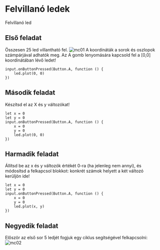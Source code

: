 # Felvillanó ledek
Felvillanó led

## Első feladat
Összesen 25 led villantható fel. ![mc01](https://user-images.githubusercontent.com/40439488/127630823-d15a95d4-222e-4435-83ed-e26d66101e9d.png) 
A koordináták a sorok és oszlopok számpárjával adhatók meg. Az A gomb lenyomására kapcsold fel a [0,0] koordinátában lévő ledet!  
```blocks
input.onButtonPressed(Button.A, function () {
    led.plot(0, 0)	
})
```

## Második feladat
Készítsd el az X és y változókat!
```blocks
let x = 0
let y = 0
input.onButtonPressed(Button.A, function () {
    x = 0
    y = 0
    led.plot(0, 0)
})
```

## Harmadik feladat
Állítsd be az x és y változók értékét 0-ra (ha jelenleg nem annyi), és módosítsd a felkapcsol blokkot: konkrét számok helyett a két változó kerüljön ide!
```blocks
let x = 0
let y = 0
input.onButtonPressed(Button.A, function () {
    x = 0
    y = 0
    led.plot(x, y)
})
```

## Negyedik feladat
Először az első sor 5 ledjét fogjuk egy ciklus segítségével felkapcsolni:  ![mc02](https://user-images.githubusercontent.com/40439488/127650720-4a190641-667a-466c-ba75-d4f3a6b599b1.png)

